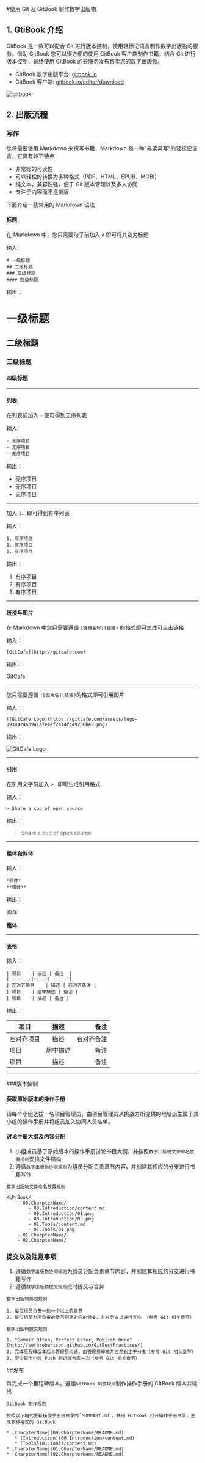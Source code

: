 #使用 Git 及 GitBook 制作数字出版物

## 1. GtiBook 介绍

GitBook 是一款可以配合 Git 进行版本控制，使用轻标记语言制作数字出版物的服务。借助 GitBook 您可以很方便的使用 GitBook 客户端制作书籍，结合 Git 进行版本控制，最终使用 GitBook 的云服务发布售卖您的数字出版物。

* GitBook 数字出版平台: [gitbook.io](gitbook.io)
* GitBook 客户端: [gitbook.io/editor/download](gitbook.io/editor/download)

![gitbook](./00.png)


## 2. 出版流程

### 写作

您将需要使用 Markdown 来撰写书籍，Markdown 是一种"易读易写"的轻标记语言，它具有如下特点

* 非常好的可读性
* 可以轻松的转换为多种格式（PDF、HTML、EPUB、MOBI）
* 纯文本，兼容性强，便于 Git 版本管理以及多人协同
* 专注于内容而不是排版

下面介绍一些常用的 Markdown 语法

#### 标题

在 Markdown 中，您只需要句子前加入 `#` 即可将其变为标题

输入:

```
# 一级标题
## 二级标题
### 三级标题
#### 四级标题
```

输出：

# 一级标题
## 二级标题
### 三级标题
#### 四级标题

---

#### 列表

在列表前加入 `-` 便可得到无序列表

输入:

```
- 无序项目
- 无序项目
- 无序项目

```
输出：

- 无序项目
- 无序项目
- 无序项目

----

加入 `1. `即可得到有序列表

输入：

```
1. 有序项目
1. 有序项目
1. 有序项目
```

输出：

1. 有序项目
1. 有序项目
1. 有序项目

----

#### 链接与图片

在 Markdown 中您只需要遵循 `[链接名称](链接)` 的格式即可生成可点击链接

输入：

```
[GitCafe](http://gitcafe.com)
```

输出：

[GitCafe](http://gitcafe.com)

----

您只需要遵循 `![图片名](链接)`的格式即可引用图片

输入：

```
![GitCafe Logo](https://gitcafe.com/assets/logo-8938424ab9a1a7eeef2414fc49256be3.png)
```
输出：

![GitCafe Logo](https://gitcafe.com/assets/logo-8938424ab9a1a7eeef2414fc49256be3.png)

----

#### 引用

在引用文字前加入 `> ` 即可生成引用格式

输入：

```
> Share a cup of open source

```

输出：



> Share a cup of open source

----


#### 粗体和斜体

输入：

```
*斜体*
**粗体**

```

输出：

*斜体*

**粗体**

---

#### 表格

输入：

```
| 项目    | 描述 | 备注  |
| -------|:---:| -----:|
| 左对齐项目    | 描述 | 右对齐备注 |
| 项目    | 居中描述 | 备注 |
| 项目    | 描述 | 备注 |

```

输出：

| 项目    | 描述 | 备注  |
| -------|:---:| -----:|
| 左对齐项目    | 描述 | 右对齐备注 |
| 项目    | 居中描述 | 备注 |
| 项目    | 描述 | 备注 |

---

###版本控制

#### 获取原始版本的操作手册

请每个小组选拔一名项目管理员，由项目管理员从挑战方所提供的地址派生属于其小组的操作手册并将组员加入协同人员名单。

<!--这里插入示意图-->

#### 讨论手册大纲及内容分配

1. 小组成员基于原始版本的操作手册讨论书目大纲，并按照`数字出版物文件命名放置规则`安排文件结构
2. 遵循`数字出版物协同规则`为组员分配负责章节内容，并创建其相应的分支进行书籍写作


```
数字出版物文件命名放置规则

XLP-Book/
	- 00.CharpterName/
		- 00.Introduction/content.md
		- 00.Introduction/01.png
		- 00.Introduction/02.png
		- 01.Tools/content.md
		- 01.Tools/01.png
	- 01.CharpterName/
	- 02.CharpterName/

```

### 提交以及注意事项

1. 遵循`数字出版物协同规则`为组员分配负责章节内容，并创建其相应的分支进行书籍写作
1. 遵循`数字出版物提交规则`按时提交与合并

```
数字出版物协同规则

1. 每位组员负责一到一个以上的章节
2. 每位组员为所负责的章节创建对应的分支，并在分支上进行写作 （参考 Git 相关章节）

```

```
数字出版物提交规则

1. "Commit Often, Perfect Later, Publish Once" (http://sethrobertson.github.io/GitBestPractices/)
2. 完成里程碑版本后与管理员沟通，由管理员审核并合并到主干分支（参考 Git 相关章节）
3. 至少每半小时 Push 到远端仓库一次（参考 Git 相关章节）

```


##发布

每完成一个里程碑版本，遵循`GitBook 制作规则`制作操作手册的 GitBook 版本并输出

```
GitBook 制作规则

按照以下格式更新操作手册根目录的`SUMMARY.md`，并用 GitBook 打开操作手册目录，生成多种格式的 GitBook

* [CharpterName](00.CharpterName/README.md)
   * [Introduction](00.Introduction/content.md)
   * [Tools](01.Tools/content.md)
* [CharpterName](01.CharpterName/README.md)
* [CharpterName](02.CharpterName/README.md)

```

<!--
1. 学习 Markdown 语法
1. 熟悉`数字出版物文件命名放置规则`、`数字出版物协同规则`、`数字出版物提交规则`
1. 由管理员从挑战方所提供的地址派生属于其小组的操作手册并将组员加入协同人员名单
1. 讨论、以挑战方操作手册为基础列出提纲，遵循`数字出版物文件放置规则`修改书目基本结构
1. 遵循`数字出版物协同规则`为组员分配负责章节内容，并创建其相应的分支进行书籍写作
1. 遵循`数字出版物提交规则`按时提交与合并
1. 每完成一个里程碑版本，遵循`GitBook 制作规则`制作操作手册的 GitBook 版本并输出
-->
